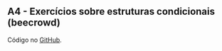 ## A4 - Exercícios sobre estruturas condicionais (beecrowd)

Código no [GitHub](https://github.com/joao-vitorg/sistemas-para-internet/tree/main/1-semestre/logica-programacao/A4).
